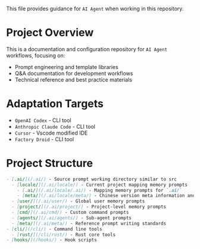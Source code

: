 This file provides guidance for `AI Agent` when working in this repository.




# Project Overview

This is a documentation and configuration repository for `AI Agent` workflows, focusing on:
- Prompt engineering and template libraries
- Q&A documentation for development workflows
- Technical reference and best practice materials


# Adaptation Targets

- `OpenAI Codex` - CLI tool
- `Anthropic Claude Code` - CLI tool
- `Cursor` - Vscode modified IDE
- `Factory Droid` - CLI tool


# Project Structure

```md
- [.ai/](/.ai/) - Source prompt working directory similar to src
  - [locale/](/.ai/locale/) - Current project mapping memory prompts
    - [.ai/](/.ai/locale/.ai/) - Mapping memory prompts for `.ai/`
    - [meta/](/.ai/locale/meta/) - Chinese version meta information and explanation standards
  - [user/](/.ai/user/) - Global user memory prompts
  - [project/](/.ai/project/) - Project-level memory prompts
  - [cmd/](/.ai/cmd/) - Custom command prompts
  - [agents/](/.ai/agents/) - Sub-agent prompts
  - [meta/](/.ai/meta/) - Reference prompt writing standards
- [cli/](/cli/) - Command line tools
  - [rust/](/cli/rust/) - Rust core tools
- [hooks/](/hooks/) - Hook scripts
```
